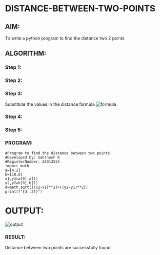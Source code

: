 # DISTANCE-BETWEEN-TWO-POINTS

## AIM:
To write a python program to find the distance two 2 points
## ALGORITHM:
### Step 1: 
### Step 2: 
### Step 3: 
Substitute the values in the distance formula  ![formula](/formula.JPG)
### Step 4: 
### Step 5: 
### PROGRAM:
```
#Program to find the distance between two points.
#Developed by: Santhosh K
#RegisterNumber: 23013554
import math
a=[4,2]
b=[10,6]
x1,y1=a[0],a[1]
x2,y2=b[0],b[1]
d=math.sqrt(((x2-x1)**2)+((y2-y1)**2))
print(f"{d:.2f}")
```

# OUTPUT:
![output](https://github.com/ksanthosh2805/DISTANCE-BETWEEN-TWO-POINTS/assets/85092922/4bc66d3b-e416-4245-9bcf-02c06aef2fb9)



### RESULT:
Distance between two points are successfully found
